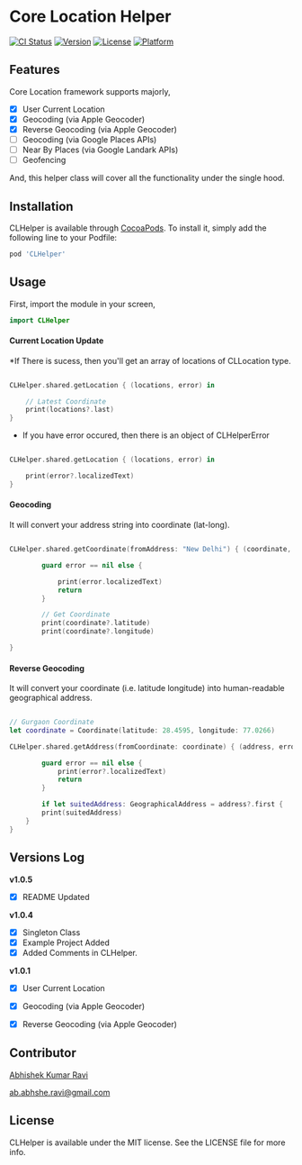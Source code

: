 # Core Location Helper

[![CI Status](http://img.shields.io/travis/greenSyntax/CLHelper.svg?style=flat)](https://travis-ci.org/greenSyntax/CLHelper)
[![Version](https://img.shields.io/cocoapods/v/CLHelper.svg?style=flat)](http://cocoapods.org/pods/CLHelper)
[![License](https://img.shields.io/packagist/l/doctrine/orm.svg)](http://cocoapods.org/pods/CLHelper)
[![Platform](https://img.shields.io/cocoapods/p/CLHelper.svg?style=flat)](http://cocoapods.org/pods/CLHelper)

## Features

Core Location framework supports majorly,
- [x] User Current Location
- [x] Geocoding (via Apple Geocoder)
- [x] Reverse Geocoding (via Apple Geocoder)
- [ ] Geocoding (via Google Places APIs)
- [ ] Near By Places (via Google Landark APIs)
- [ ] Geofencing

And, this helper class will cover all the functionality under the single hood.

## Installation

CLHelper is available through [CocoaPods](http://cocoapods.org). To install
it, simply add the following line to your Podfile:

```ruby
pod 'CLHelper'
```

## Usage

First, import the module in your screen,

```swift
import CLHelper
```

####  Current Location Update

*If There is sucess, then you'll get an array of locations of CLLocation type.

```swift

CLHelper.shared.getLocation { (locations, error) in

    // Latest Coordinate
    print(locations?.last)
}

```

* If you have error occured, then there is an object of CLHelperError

```swift

CLHelper.shared.getLocation { (locations, error) in

    print(error?.localizedText)
}
```

#### Geocoding

It will convert your address string into coordinate (lat-long).

```swift

CLHelper.shared.getCoordinate(fromAddress: "New Delhi") { (coordinate, error) in

        guard error == nil else {

            print(error.localizedText)
            return
        }

        // Get Coordinate
        print(coordinate?.latitude)
        print(coordinate?.longitude)

}

```

#### Reverse Geocoding

It will convert your coordinate (i.e. latitude longitude) into human-readable geographical address.

```swift

// Gurgaon Coordinate
let coordinate = Coordinate(latitude: 28.4595, longitude: 77.0266)

CLHelper.shared.getAddress(fromCoordinate: coordinate) { (address, error) in

        guard error == nil else {
            print(error?.localizedText)
            return
        }

        if let suitedAddress: GeographicalAddress = address?.first {
        print(suitedAddress)
    }
}

```

## Versions Log

**v1.0.5**
- [x] README Updated

**v1.0.4** 
- [x] Singleton Class
- [x] Example Project Added
- [x] Added Comments in CLHelper.

**v1.0.1**
- [x] User Current Location
- [x] Geocoding (via Apple Geocoder)
- [x] Reverse Geocoding (via Apple Geocoder)



## Contributor

[Abhishek Kumar Ravi]((https://greensyntax.co.in))

ab.abhshe.ravi@gmail.com

## License

CLHelper is available under the MIT license. See the LICENSE file for more info.
